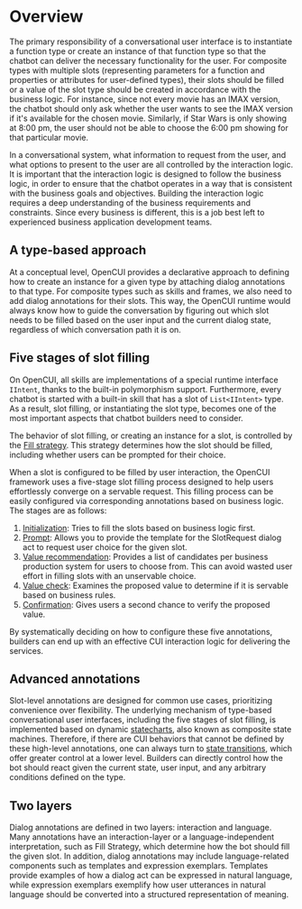 # Overview
The primary responsibility of a conversational user interface is to instantiate a function type or create an instance of that function type so that the chatbot can deliver the necessary functionality for the user. For composite types with multiple slots (representing parameters for a function and properties or attributes for user-defined types), their slots should be filled or a value of the slot type should be created in accordance with the business logic. For instance, since not every movie has an IMAX version, the chatbot should only ask whether the user wants to see the IMAX version if it's available for the chosen movie. Similarly, if Star Wars is only showing at 8:00 pm, the user should not be able to choose the 6:00 pm showing for that particular movie.

In a conversational system, what information to request from the user, and what options to present to the user are all controlled by the interaction logic. It is important that the interaction logic is designed to follow the business logic, in order to ensure that the chatbot operates in a way that is consistent with the business goals and objectives. Building the interaction logic requires a deep understanding of the business requirements and constraints. Since every business is different, this is a job best left to experienced business application development teams.

## A type-based approach
At a conceptual level, OpenCUI provides a declarative approach to defining how to create an instance for a given type by attaching dialog annotations to that type. For composite types such as skills and frames, we also need to add dialog annotations for their slots. This way, the OpenCUI runtime would always know how to guide the conversation by figuring out which slot needs to be filled based on the user input and the current dialog state, regardless of which conversation path it is on.

## Five stages of slot filling
On OpenCUI, all skills are implementations of a special runtime interface `IIntent`, thanks to the built-in polymorphism support. Furthermore, every chatbot is started with a built-in skill that has a slot of `List<IIntent>` type. As a result, slot filling, or instantiating the slot type, becomes one of the most important aspects that chatbot builders need to consider.

The behavior of slot filling, or creating an instance for a slot, is controlled by the [Fill strategy](./fillstrategy.md). This strategy determines how the slot should be filled, including whether users can be prompted for their choice. 

When a slot is configured to be filled by user interaction, the OpenCUI framework uses a five-stage slot filling process designed to help users effortlessly converge on a servable request. This filling process can be easily configured via corresponding annotations based on business logic. The stages are as follows:
1. [Initialization](init.md): Tries to fill the slots based on business logic first.
2. [Prompt](./templateandexemplar.md#prompt): Allows you to provide the template for the SlotRequest dialog act to request user choice for the given slot.
3. [Value recommendation](valuerec.md): Provides a list of candidates per business production system for users to choose from. This can avoid wasted user effort in filling slots with an unservable choice.
4. [Value check](./valuecheck.md): Examines the proposed value to determine if it is servable based on business rules.
5. [Confirmation](./confirmation.md): Gives users a second chance to verify the proposed value.

By systematically deciding on how to configure these five annotations, builders can end up with an effective CUI interaction logic for delivering the services. 

## Advanced annotations
Slot-level annotations are designed for common use cases, prioritizing convenience over flexibility. The underlying mechanism of type-based conversational user interfaces, including the five stages of slot filling, is implemented based on dynamic [statecharts](https://statecharts.dev/), also known as composite state machines. Therefore, if there are CUI behaviors that cannot be defined by these high-level annotations, one can always turn to [state transitions](./transition.md), which offer greater control at a lower level. Builders can directly control how the bot should react given the current state, user input, and any arbitrary conditions defined on the type.

## Two layers
Dialog annotations are defined in two layers: interaction and language. Many annotations have an interaction-layer or a language-independent interpretation, such as Fill Strategy, which determine how the bot should fill the given slot. In addition, dialog annotations may include language-related components such as templates and expression exemplars. Templates provide examples of how a dialog act can be expressed in natural language, while expression exemplars exemplify how user utterances in natural language should be converted into a structured representation of meaning.